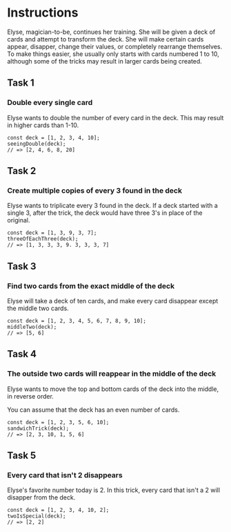 # Instructions

Elyse, magician-to-be, continues her training. She will be given a deck of cards and attempt to transform the deck. She will make certain cards appear, disapper, change their values, or completely rearrange themselves. To make things easier, she usually only starts with cards numbered 1 to 10, although some of the tricks may result in larger cards being created.

## Task 1

### Double every single card

Elyse wants to double the number of every card in the deck. This may result in higher cards than 1-10.

    const deck = [1, 2, 3, 4, 10];
    seeingDouble(deck);
    // => [2, 4, 6, 8, 20]

## Task 2

### Create multiple copies of every 3 found in the deck

Elyse wants to triplicate every 3 found in the deck. If a deck started with a single 3, after the trick, the deck would have three 3's in place of the original.

    const deck = [1, 3, 9, 3, 7];
    threeOfEachThree(deck);
    // => [1, 3, 3, 3, 9. 3, 3, 3, 7]

## Task 3

### Find two cards from the exact middle of the deck

Elyse will take a deck of ten cards, and make every card disappear except the middle two cards.

    const deck = [1, 2, 3, 4, 5, 6, 7, 8, 9, 10];
    middleTwo(deck);
    // => [5, 6]

## Task 4

### The outside two cards will reappear in the middle of the deck

Elyse wants to move the top and bottom cards of the deck into the middle, in reverse order.

You can assume that the deck has an even number of cards.

    const deck = [1, 2, 3, 5, 6, 10];
    sandwichTrick(deck);
    // => [2, 3, 10, 1, 5, 6]

## Task 5

### Every card that isn't 2 disappears

Elyse's favorite number today is 2. In this trick, every card that isn't a 2 will disapper from the deck.

    const deck = [1, 2, 3, 4, 10, 2];
    twoIsSpecial(deck);
    // => [2, 2]
